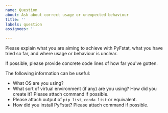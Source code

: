 ```yaml
---
name: Question
about: Ask about correct usage or unexpected behaviour
title: ''
labels: question
assignees: ''

---
```


Please explain what you are aiming to achieve with PyFstat,
what you have tried so far,
and where usage or behaviour is unclear.

If possible, please provide concrete code lines of how far you've gotten.

The following information can be useful:
- What OS are you using?
- What sort of virtual environment (if any) are you using? How did you create it? Please attach command if possible.
- Please attach output of `pip list`, `conda list` or equivalent.
- How did you install PyFstat? Please attach command if possible.
